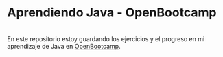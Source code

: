 # Aprendiendo Java - OpenBootcamp
<br>
En este repositorio estoy guardando los ejercicios y el progreso en mi aprendizaje de Java en <a href="https://open-bootcamp.com/?campanya=1&grupo=1&palabraClave=fo&utm_source=twitter&utm_medium=referer&utm_campaign=Fabio">OpenBootcamp</a>.
